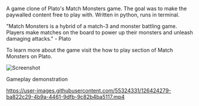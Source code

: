 A game clone of Plato's Match Monsters game. The goal was to make the paywalled content free to play with. Written in python, runs in terminal.

"Match Monsters is a hybrid of a match-3 and monster battling game. Players make matches on the board to power up their monsters and unleash damaging attacks." - Plato

To learn more about the game visit the how to play section of Match Monsters on Plato.

![Screenshot](https://pbs.twimg.com/ext_tw_video_thumb/1340035365848178693/pu/img/8ds8ja4_WqUhiuCt.jpg)

Gameplay demonstration

https://user-images.githubusercontent.com/55324331/126424279-ba822c29-4b9a-4461-9dfb-9c82b4ba5117.mp4
